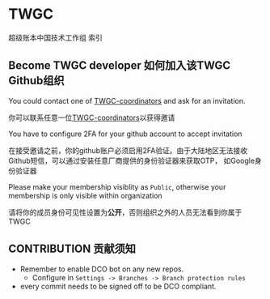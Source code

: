 # TWGC
超级账本中国技术工作组 索引

## Become TWGC developer 如何加入该TWGC Github组织
You could contact one of [TWGC-coordinators](https://github.com/orgs/Hyperledger-TWGC/teams/twgc-coordinator) and ask for an invitation. 

你可以联系任意一位[TWGC-coordinators](https://github.com/orgs/Hyperledger-TWGC/teams/twgc-coordinator)以获得邀请

You have to configure 2FA for your github account to accept invitation

在接受邀请之前，你的github账户必须启用2FA验证。由于大陆地区无法接收Github短信，可以通过安装任意厂商提供的身份验证器来获取OTP， 如Google身份验证器

Please make your membership visiblity as `Public`, otherwise your membership is only visible within organization

请将你的成员身份可见性设置为**公开**，否则组织之外的人员无法看到你属于TWGC

## CONTRIBUTION 贡献须知
- Remember to enable DCO bot on any new repos.
    - Configure in `Settings -> Branches -> Branch protection rules`
- every commit needs to be signed off to be DCO compliant.
